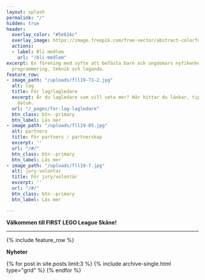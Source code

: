 ```yaml
---
layout: splash
permalink: "/"
hidden: true
header:
  overlay_color: "#5e616c"
  overlay_image: https://image.freepik.com/free-vector/abstract-colorful-fun-background_1115-2340.jpg
  actions:
  - label: Bli medlem
    url: "/bli-medlem"
excerpt: En förening med syfte att befästa barn och ungdomars nyfikenhet kring problemlösning,
  programmering, teknik och laganda.
feature_row:
- image_path: "/uploads/fll19-73-2.jpg"
  alt: lag
  title: För lag/lagledare
  excerpt: Är du lagledare som vill veta mer? Här hittar du länkar, tips och viktiga
    datum.
  url: "/_pages/for-lag-lagledare"
  btn_class: btn--primary
  btn_label: Läs mer
- image_path: "/uploads/fll19-85.jpg"
  alt: partners
  title: För partners / partnerskap
  excerpt: ''
  url: "/#/"
  btn_class: btn--primary
  btn_label: Läs mer
- image_path: "/uploads/fll19-7.jpg"
  alt: jury-volontar
  title: För jury/volontär
  excerpt: ''
  url: "/#/"
  btn_class: btn--primary
  btn_label: Läs mer

---
```

**Välkommen till FIRST LEGO League Skåne!**

***

{% include feature_row %}

**Nyheter**

{% for post in site.posts limit:3 %} {% include archive-single.html type="grid" %} {% endfor %}